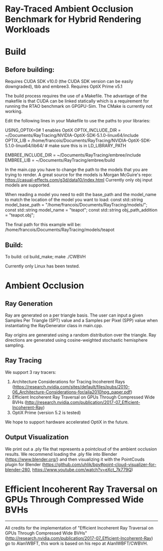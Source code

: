 # Ray-Traced Ambient Occlusion Benchmark for Hybrid Rendering Workloads


# Build

Before building:
---------
Requires CUDA SDK v10.0 (the CUDA SDK version can be easily downgraded), tbb and embree3.
Requires OptiX Prime v5.1

The build process requires the use of a Makefile. The advantage of the makefile is that CUDA can be linked statically which is a requirement for running the RTAO benchmark on GPGPU-Sim.  The CMake is currently not working. 

Edit the following lines in your Makefile to use the paths to your libraries:

USING_OPTIX=0# 1 enables OptiX
OPTIX_INCLUDE_DIR = ~/Documents/RayTracing/NVIDIA-OptiX-SDK-5.1.0-linux64/include
OPTIX_LIB = /home/francois/Documents/RayTracing/NVIDIA-OptiX-SDK-5.1.0-linux64/lib64/ # make sure this is in LD_LIBRARY_PATH

EMBREE_INCLUDE_DIR = ~/Documents/RayTracing/embree/include
EMBREE_LIB = ~/Documents/RayTracing/embree/build

In the main.cpp you have to change the path to the models that you are trying to render. A great source for the models is Morgan McGuire's repo: https://casual-effects.com/g3d/data10/index.html Currently only obj input models are supported.

When reading a model you need to edit the base_path and the model_name to match the location of the model you want to load:
const std::string model_base_path = "/home/francois/Documents/RayTracing/models/";
const std::string model_name = "teapot";
const std::string obj_path_addition = "teapot.obj";

The final path for this example will be: /home/francois/Documents/RayTracing/models/teapot


Build:
---------
To build:
cd build_make;
make
./CWBVH

Currently only Linux has been tested.

# Ambient Occlusion

Ray Generation
-------------
Ray are generated on a per triangle basis. 
The user can input a given Samples Per Triangle (SPT) value and a Samples per Pixel (SPP) value when instantiating the RayGenerator class in main.cpp.

Ray origins are generated using a random distribution over the triangle.
Ray directions are generated using cosine-weighted stochastic hemisphere sampling. 

Ray Tracing
-------------
We support 3 ray tracers:
1. Architecture Considerations for Tracing Incoherent Rays (https://research.nvidia.com/sites/default/files/pubs/2010-06_Architecture-Considerations-for/aila2010hpg_paper.pdf)
2. Efficient Incoherent Ray Traversal on GPUs Through Compressed Wide BVHs (http://research.nvidia.com/publication/2017-07_Efficient-Incoherent-Ray)
3. OptiX Prime (version 5.2 is tested)

We hope to support hardware accelerated OptiX in the future.

Output Visualization
-------------
We print out a .ply file that represents a pointcloud of the ambient occlusion results. 
We recommend loading the .ply file into Blender (https://www.blender.org/) and then visualizing it with the PointCouds plugin for Blender (https://github.com/uhlik/bpy#point-cloud-visualizer-for-blender-280, https://www.youtube.com/watch?v=eXct_7k779Q)

# Efficient Incoherent Ray Traversal on GPUs Through Compressed Wide BVHs
--------
All credits for the implementation of "Efficient Incoherent Ray Traversal on GPUs Through Compressed Wide BVHs" (http://research.nvidia.com/publication/2017-07_Efficient-Incoherent-Ray) go to AlanIWBFT, this work is based on his repo at AlanIWBFT/CWBVH.
